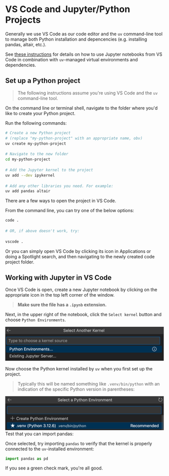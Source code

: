 
# VS Code and Jupyter/Python Projects

Generally we use VS Code as our code editor and the `uv` command-line tool to manage both Python installation and depencencies (e.g. installing pandas, altair, etc.).

See [these instructions](https://docs.astral.sh/uv/guides/integration/jupyter/#using-jupyter-from-vs-code) for details on how to use Jupyter notebooks from VS Code in combination with `uv`-managed virtual environments and dependencies.

## Set up a Python project

> The following instructions assume you're using VS Code and the `uv` command-line tool.

On the command line or terminal shell, navigate to the folder where
you'd like to create your Python project.

Run the following commands:

```bash
# Create a new Python project
# (replace "my-python-project" with an appropriate name, obv)
uv create my-python-project

# Navigate to the new folder
cd my-python-project

# Add the Jupyter kernel to the project
uv add --dev ipykernel

# Add any other libraries you need. For example:
uv add pandas altair
```

There are a few ways to open the project in VS Code. 

From the command line, you can try one of the below options:

```bash
code .

# OR, if above doesn't work, try:

vscode .
```

Or you can simply open VS Code by clicking its icon in Applications or doing a Spotlight search, and then navigating to the newly created code project folder.


## Working with Jupyter in VS Code

Once VS Code is open, create a new Jupyter notebook by clicking on the appropriate icon in the top left corner of the window. 

> **Make sure the file has a `.ipynb` extension.**

Next, in the upper right of the notebook, click the `Select kernel` button and choose `Python Environments`.

![VS Code select kernel](../../static/vscode_select_kernel_py_envs.png)

Now choose the Python kernel installed by `uv` when you first set up the project. 

> Typically this will be named something like `.venv/bin/python` with an indication of the specific Python version in parentheses:

![VS Code select Python kernel](../../static/vscode_select_kernel_uv_env.png)
Test that you can import pandas:

Once selected, try importing `pandas` to verify that the kernel is properly connected to the `uv`-installed environment:

```python
import pandas as pd
```

If you see a green check mark, you're all good. 

